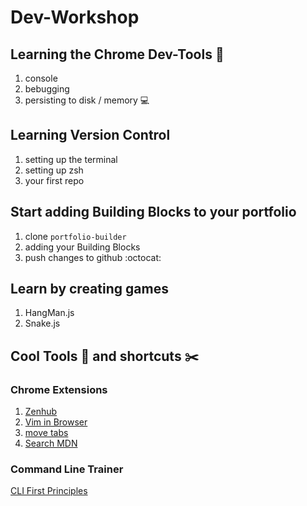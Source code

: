 # Dev-Workshop

## Learning the Chrome Dev-Tools :wrench:

1. console
1. bebugging
1. persisting to disk / memory :computer:

## Learning Version Control

1. setting up the terminal
1. setting up zsh
1. your first repo


## Start adding Building Blocks to your portfolio

1. clone `portfolio-builder`
1. adding your Building Blocks
1. push changes to github :octocat:

## Learn by creating games

1. HangMan.js
1. Snake.js

## Cool Tools :hammer: and shortcuts :scissors:

### Chrome Extensions
1. [Zenhub](https://chrome.google.com/webstore/detail/zenhub-for-github/ogcgkffhplmphkaahpmffcafajaocjbd)
1. [Vim in Browser](https://chrome.google.com/webstore/detail/vimium/dbepggeogbaibhgnhhndojpepiihcmeb)
1. [move tabs](https://chrome.google.com/webstore/detail/rearrange-tabs/ccnnhhnmpoffieppjjkhdakcoejcpbga)
1. [Search MDN](https://chrome.google.com/webstore/detail/mdn-search/ffpifaemeofjmncjdbegmbpcdaemkeoc?hl=en)

### Command Line Trainer

[CLI First Principles](https://andy-young.github.io/CLI-First-Principles/)
